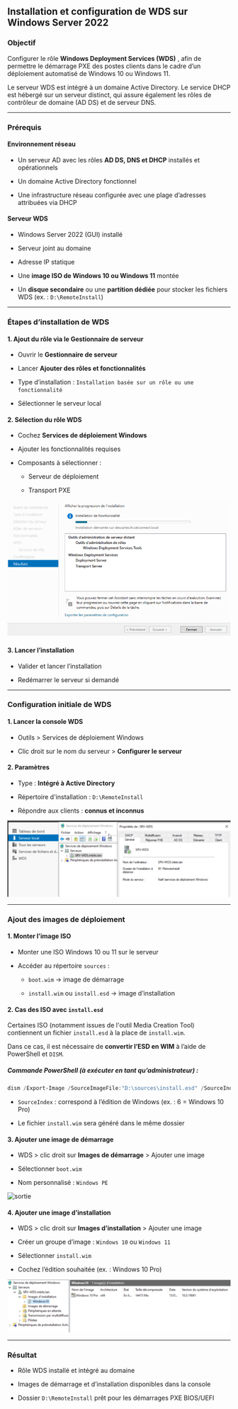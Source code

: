 ## Installation et configuration de WDS sur Windows Server 2022

### Objectif

Configurer le rôle **Windows Deployment Services (WDS)** , afin de permettre le démarrage PXE des postes clients dans le cadre d’un déploiement automatisé de Windows 10 ou Windows 11.

Le serveur WDS est intégré à un domaine Active Directory. Le service DHCP est hébergé sur un serveur distinct, qui assure également les rôles de contrôleur de domaine (AD DS) et de serveur DNS.

---

### Prérequis

#### Environnement réseau

- Un serveur AD avec les rôles **AD DS, DNS et DHCP** installés et opérationnels
    
- Un domaine Active Directory fonctionnel 
    
- Une infrastructure réseau configurée avec une plage d’adresses attribuées via DHCP
    

#### Serveur WDS

- Windows Server 2022 (GUI) installé
    
- Serveur joint au domaine
    
- Adresse IP statique
    
- Une **image ISO de Windows 10 ou Windows 11** montée
    
- Un **disque secondaire** ou une **partition dédiée** pour stocker les fichiers WDS (ex. : `D:\RemoteInstall`)
    

---

### Étapes d’installation de WDS

#### 1. Ajout du rôle via le Gestionnaire de serveur

- Ouvrir le **Gestionnaire de serveur**
    
- Lancer **Ajouter des rôles et fonctionnalités**
    
- Type d’installation : `Installation basée sur un rôle ou une fonctionnalité`
    
- Sélectionner le serveur local
    

#### 2. Sélection du rôle WDS

- Cochez **Services de déploiement Windows**
    
- Ajouter les fonctionnalités requises
    
- Composants à sélectionner :
    
    - Serveur de déploiement
        
    - Transport PXE
        

![sortie](/captures/wds_composants.png)

#### 3. Lancer l’installation

- Valider et lancer l’installation
    
- Redémarrer le serveur si demandé
    

---

### Configuration initiale de WDS

#### 1. Lancer la console WDS

- Outils > Services de déploiement Windows
    
- Clic droit sur le nom du serveur > **Configurer le serveur**
    

#### 2. Paramètres

- Type : **Intégré à Active Directory**
    
- Répertoire d'installation : `D:\RemoteInstall`
    
- Répondre aux clients : **connus et inconnus**
    

![sortie](/captures/console_wds.png)

---

### Ajout des images de déploiement

#### 1. Monter l’image ISO

- Monter une ISO Windows 10 ou 11 sur le serveur
    
- Accéder au répertoire `sources` :
    
    - `boot.wim` → image de démarrage
        
    - `install.wim` ou `install.esd` → image d’installation
        

#### 2. Cas des ISO avec `install.esd`

Certaines ISO (notamment issues de l'outil Media Creation Tool) contiennent un fichier `install.esd` à la place de `install.wim`.

Dans ce cas, il est nécessaire de **convertir l’ESD en WIM** à l’aide de PowerShell et `DISM`.

##### Commande PowerShell (à exécuter en tant qu’administrateur) :


```powershell
dism /Export-Image /SourceImageFile:"D:\sources\install.esd" /SourceIndex:6 /DestinationImageFile:"D:\sources\install.wim" /Compress:max /CheckIntegrity
```

- `SourceIndex` : correspond à l’édition de Windows (ex. : 6 = Windows 10 Pro)
    
- Le fichier `install.wim` sera généré dans le même dossier
    

#### 3. Ajouter une image de démarrage

- WDS > clic droit sur **Images de démarrage** > Ajouter une image
    
- Sélectionner `boot.wim`
    
- Nom personnalisé : `Windows PE`
    

![sortie](/captures/image_démarrage.png)

#### 4. Ajouter une image d’installation

- WDS > clic droit sur **Images d’installation** > Ajouter une image
    
- Créer un groupe d’image : `Windows 10` ou `Windows 11`
    
- Sélectionner `install.wim`
    
- Cochez l’édition souhaitée (ex. : Windows 10 Pro)
    

![sortie](/captures/image_installation.png)

---

### Résultat

- Rôle WDS installé et intégré au domaine
    
- Images de démarrage et d’installation disponibles dans la console
    
- Dossier `D:\RemoteInstall` prêt pour les démarrages PXE BIOS/UEFI
